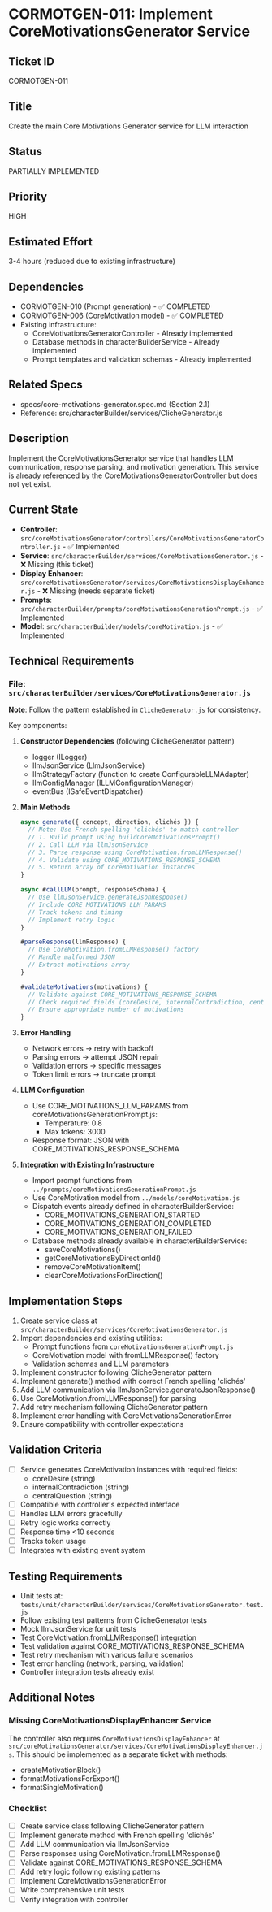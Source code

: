 # CORMOTGEN-011: Implement CoreMotivationsGenerator Service

## Ticket ID

CORMOTGEN-011

## Title

Create the main Core Motivations Generator service for LLM interaction

## Status

PARTIALLY IMPLEMENTED

## Priority

HIGH

## Estimated Effort

3-4 hours (reduced due to existing infrastructure)

## Dependencies

- CORMOTGEN-010 (Prompt generation) - ✅ COMPLETED
- CORMOTGEN-006 (CoreMotivation model) - ✅ COMPLETED
- Existing infrastructure:
  - CoreMotivationsGeneratorController - Already implemented
  - Database methods in characterBuilderService - Already implemented
  - Prompt templates and validation schemas - Already implemented

## Related Specs

- specs/core-motivations-generator.spec.md (Section 2.1)
- Reference: src/characterBuilder/services/ClicheGenerator.js

## Description

Implement the CoreMotivationsGenerator service that handles LLM communication, response parsing, and motivation generation. This service is already referenced by the CoreMotivationsGeneratorController but does not yet exist.

## Current State

- **Controller**: `src/coreMotivationsGenerator/controllers/CoreMotivationsGeneratorController.js` - ✅ Implemented
- **Service**: `src/characterBuilder/services/CoreMotivationsGenerator.js` - ❌ Missing (this ticket)
- **Display Enhancer**: `src/coreMotivationsGenerator/services/CoreMotivationsDisplayEnhancer.js` - ❌ Missing (needs separate ticket)
- **Prompts**: `src/characterBuilder/prompts/coreMotivationsGenerationPrompt.js` - ✅ Implemented
- **Model**: `src/characterBuilder/models/coreMotivation.js` - ✅ Implemented

## Technical Requirements

### File: `src/characterBuilder/services/CoreMotivationsGenerator.js`

**Note**: Follow the pattern established in `ClicheGenerator.js` for consistency.

Key components:

1. **Constructor Dependencies** (following ClicheGenerator pattern)
   - logger (ILogger)
   - llmJsonService (LlmJsonService)
   - llmStrategyFactory (function to create ConfigurableLLMAdapter)
   - llmConfigManager (ILLMConfigurationManager)
   - eventBus (ISafeEventDispatcher)

2. **Main Methods**

   ```javascript
   async generate({ concept, direction, clichés }) {
     // Note: Use French spelling 'clichés' to match controller
     // 1. Build prompt using buildCoreMotivationsPrompt()
     // 2. Call LLM via llmJsonService
     // 3. Parse response using CoreMotivation.fromLLMResponse()
     // 4. Validate using CORE_MOTIVATIONS_RESPONSE_SCHEMA
     // 5. Return array of CoreMotivation instances
   }

   async #callLLM(prompt, responseSchema) {
     // Use llmJsonService.generateJsonResponse()
     // Include CORE_MOTIVATIONS_LLM_PARAMS
     // Track tokens and timing
     // Implement retry logic
   }

   #parseResponse(llmResponse) {
     // Use CoreMotivation.fromLLMResponse() factory
     // Handle malformed JSON
     // Extract motivations array
   }

   #validateMotivations(motivations) {
     // Validate against CORE_MOTIVATIONS_RESPONSE_SCHEMA
     // Check required fields (coreDesire, internalContradiction, centralQuestion)
     // Ensure appropriate number of motivations
   }
   ```

3. **Error Handling**
   - Network errors → retry with backoff
   - Parsing errors → attempt JSON repair
   - Validation errors → specific messages
   - Token limit errors → truncate prompt

4. **LLM Configuration**
   - Use CORE_MOTIVATIONS_LLM_PARAMS from coreMotivationsGenerationPrompt.js:
     - Temperature: 0.8
     - Max tokens: 3000
   - Response format: JSON with CORE_MOTIVATIONS_RESPONSE_SCHEMA

5. **Integration with Existing Infrastructure**
   - Import prompt functions from `../prompts/coreMotivationsGenerationPrompt.js`
   - Use CoreMotivation model from `../models/coreMotivation.js`
   - Dispatch events already defined in characterBuilderService:
     - CORE_MOTIVATIONS_GENERATION_STARTED
     - CORE_MOTIVATIONS_GENERATION_COMPLETED
     - CORE_MOTIVATIONS_GENERATION_FAILED
   - Database methods already available in characterBuilderService:
     - saveCoreMotivations()
     - getCoreMotivationsByDirectionId()
     - removeCoreMotivationItem()
     - clearCoreMotivationsForDirection()

## Implementation Steps

1. Create service class at `src/characterBuilder/services/CoreMotivationsGenerator.js`
2. Import dependencies and existing utilities:
   - Prompt functions from `coreMotivationsGenerationPrompt.js`
   - CoreMotivation model with fromLLMResponse() factory
   - Validation schemas and LLM parameters
3. Implement constructor following ClicheGenerator pattern
4. Implement generate() method with correct French spelling 'clichés'
5. Add LLM communication via llmJsonService.generateJsonResponse()
6. Use CoreMotivation.fromLLMResponse() for parsing
7. Add retry mechanism following ClicheGenerator pattern
8. Implement error handling with CoreMotivationsGenerationError
9. Ensure compatibility with controller expectations

## Validation Criteria

- [ ] Service generates CoreMotivation instances with required fields:
  - coreDesire (string)
  - internalContradiction (string)
  - centralQuestion (string)
- [ ] Compatible with controller's expected interface
- [ ] Handles LLM errors gracefully
- [ ] Retry logic works correctly
- [ ] Response time <10 seconds
- [ ] Tracks token usage
- [ ] Integrates with existing event system

## Testing Requirements

- Unit tests at: `tests/unit/characterBuilder/services/CoreMotivationsGenerator.test.js`
- Follow existing test patterns from ClicheGenerator tests
- Mock llmJsonService for unit tests
- Test CoreMotivation.fromLLMResponse() integration
- Test validation against CORE_MOTIVATIONS_RESPONSE_SCHEMA
- Test retry mechanism with various failure scenarios
- Test error handling (network, parsing, validation)
- Controller integration tests already exist

## Additional Notes

### Missing CoreMotivationsDisplayEnhancer Service
The controller also requires `CoreMotivationsDisplayEnhancer` at `src/coreMotivationsGenerator/services/CoreMotivationsDisplayEnhancer.js`. This should be implemented as a separate ticket with methods:
- createMotivationBlock()
- formatMotivationsForExport()
- formatSingleMotivation()

### Checklist

- [ ] Create service class following ClicheGenerator pattern
- [ ] Implement generate method with French spelling 'clichés'
- [ ] Add LLM communication via llmJsonService
- [ ] Parse responses using CoreMotivation.fromLLMResponse()
- [ ] Validate against CORE_MOTIVATIONS_RESPONSE_SCHEMA
- [ ] Add retry logic following existing patterns
- [ ] Implement CoreMotivationsGenerationError
- [ ] Write comprehensive unit tests
- [ ] Verify integration with controller
